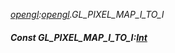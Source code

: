 _[opengl](../../modules/opengl/opengl-module.md):[opengl](../../modules/opengl/opengl-module.md).GL\_PIXEL\_MAP\_I\_TO\_I_
##### Const GL\_PIXEL\_MAP\_I\_TO\_I:[Int](../../modules/wonkey/wonkey-types-int.md)
